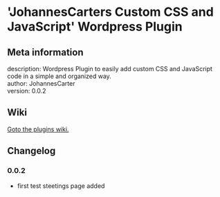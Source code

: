 # 'JohannesCarters Custom CSS and JavaScript' Wordpress Plugin

## Meta information
description: Wordpress Plugin to easily add custom CSS and JavaScript code in a simple and organized way.  
author: JohannesCarter  
version: 0.0.2  

## Wiki

 [Goto the plugins wiki.](https://github.com/johannescarter/jcscustomcssandjs/wiki)

## Changelog
### 0.0.2
* first test steetings page added
